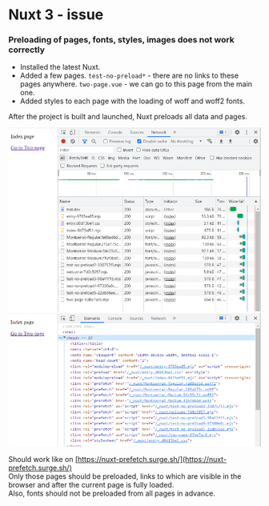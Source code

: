 # Nuxt 3 - issue
### Preloading of pages, fonts, styles, images does not work correctly

* Installed the latest Nuxt.
* Added a few pages. `test-no-preload*` - there are no links to these pages anywhere. `two-page.vue` - we can go to this page from the main one.
* Added styles to each page with the loading of woff and woff2 fonts.

After the project is built and launched, Nuxt preloads all data and pages.

![](https://github.com/Aleksandr-om/nuxt-3-issue/blob/main/nuxt-app/readme-sources/nuxt-issue-source.png) 
![](https://github.com/Aleksandr-om/nuxt-3-issue/blob/main/nuxt-app/readme-sources/nuxt-issue-dom.png)

Should work like on [https://nuxt-prefetch.surge.sh/](https://nuxt-prefetch.surge.sh/)   
Only those pages should be preloaded, links to which are visible in the browser and after the current page is fully loaded.    
Also, fonts should not be preloaded from all pages in advance.
